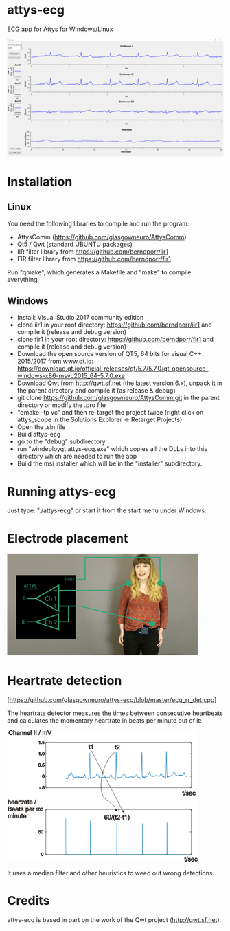 # attys-ecg

ECG app for [Attys](http://www.attys.tech)
for Windows/Linux

![alt tag](screenshot.png)

# Installation

## Linux

You need the following libraries to compile and run the program:

- AttysComm (https://github.com/glasgowneuro/AttysComm)
- Qt5 / Qwt (standard UBUNTU packages)
- IIR filter library from https://github.com/berndporr/iir1
- FIR filter library from https://github.com/berndporr/fir1

Run "qmake", which generates a Makefile and "make" to compile
everything.

## Windows
* Install: Visual Studio 2017 community edition
* clone iir1 in your root directory: https://github.com/berndporr/iir1 and compile it (release and debug version)
* clone fir1 in your root directory: https://github.com/berndporr/fir1 and compile it (release and debug version)
* Download the open source version of QT5, 64 bits for visual C++ 2015/2017 from www.qt.io:
  https://download.qt.io/official_releases/qt/5.7/5.7.0/qt-opensource-windows-x86-msvc2015_64-5.7.0.exe
* Download Qwt from http://qwt.sf.net (the latest version 6.x), unpack it in the parent directory and compile it (as release & debug)
* git clone https://github.com/glasgowneuro/AttysComm.git in the parent directory or modify the .pro file
* "qmake -tp vc" and then re-target the project twice (right click on attys_scope in the Solutions Explorer -> Retarget Projects) 
* Open the .sln file
* Build attys-ecg
* go to the "debug" subdirectory
* run "windeployqt attys-ecg.exe" which copies all the DLLs into this directory which are needed to run the app
* Build the msi installer which will be in the "installer" subdirectory.


# Running attys-ecg

Just type: "./attys-ecg" or start it from the start menu under Windows.

# Electrode placement

![alt tag](electrode_placement.png)

# Heartrate detection
[https://github.com/glasgowneuro/attys-ecg/blob/master/ecg_rr_det.cpp]

The heartrate detector
measures the times between consecutive heartbeats and calculates the momentary
heartrate in beats per minute out of it:

![alt tag](heartrate_detection.png)

It uses a median filter and other heuristics to weed out wrong detections.


# Credits

attys-ecg is based in part on the work of the Qwt project (http://qwt.sf.net).

